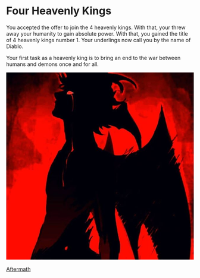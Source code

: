 # Four Heavenly Kings
You accepted the offer to join the 4 heavenly kings. With that, your threw away your humanity to gain absolute power. With that, you gained the title of 4 heavenly kings number 1. Your underlings now call you by the name of Diablo.

Your first task as a heavenly king is to bring an end to the war between humans and demons once and for all.   

![transformation](../images/transformation.jpg)

[Aftermath](../ending/demon-win.md)

